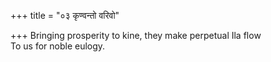 +++
title = "०३ कृण्वन्तो वरिवो"

+++
Bringing prosperity to kine, they make perpetual Ila flow  
     To us for noble eulogy.
